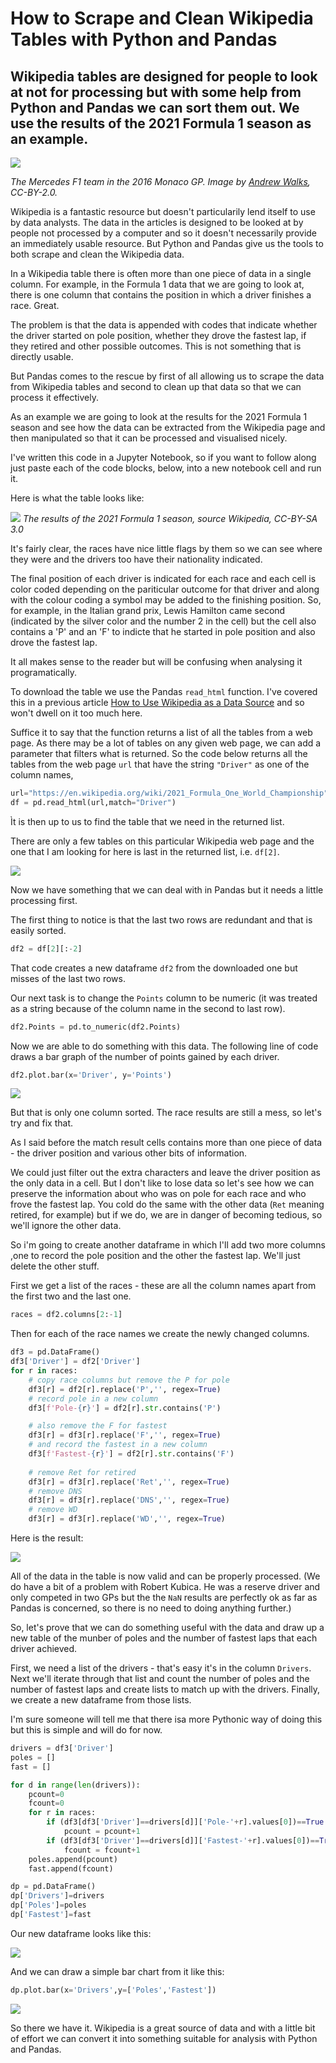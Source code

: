 # How to Scrape and Clean Wikipedia Tables with Python and Pandas

## Wikipedia tables are designed for people to look at not for processing but with some help from Python and Pandas we can sort them out. We use the results of the 2021 Formula 1 season as an example.

![](https://github.com/alanjones2/Alan-Jones-article-code/raw/master/Wikitable/images/Rosberg_Hamilton_-_2016_Monaco_GP_2.jpg)

_The Mercedes F1 team in the 2016 Monaco GP. Image by [Andrew Walks](https://flickr.com/photos/97811441@N07/26772038553), CC-BY-2.0._

Wikipedia is a fantastic resource but doesn't particularily lend itself to use by data analysts. The data in the articles is designed to be looked at by people not processed by a computer and so it doesn't necessarily provide an immediately usable resource. But Python and Pandas give us the tools to both scrape and clean the Wikipedia data.

In a Wikipedia table there is often more than one piece of data in a single column. For example, in the Formula 1 data that we are going to look at, there is one column that contains the position in which a driver finishes a race. Great.

The problem is that the data is appended with codes that indicate whether the driver started on pole position, whether they drove the fastest lap, if they retired and other possible outcomes. This is not something that is directly usable.

But Pandas comes to the rescue by first of all allowing us to scrape the data from Wikipedia tables and second to clean up that data so that we can process it effectively.

As an example we are going to look at the results for the 2021 Formula 1 season and see how the data can be extracted from the Wikipedia page and then manipulated so that it can be processed and visualised nicely.

I've written this code in a Jupyter Notebook, so if you want to follow along just paste each of the code blocks, below, into a new notebook cell and run it.

Here is what the table looks like:

![](https://github.com/alanjones2/Alan-Jones-article-code/raw/master/Wikitable/images/driverstablescreenshot.png)
_The results of the 2021 Formula 1 season, source Wikipedia, CC-BY-SA 3.0_

It's fairly clear, the races have nice little flags by them so we can see where they were and the drivers too have their nationality indicated.

The final position of each driver is indicated for each race and each cell is color coded depending on the pariticular outcome for that driver and along with the colour coding a symbol may be added to the finishing position. So, for example, in the Italian grand prix, Lewis Hamilton came second (indicated by the silver color and the number 2 in the cell) but the cell also contains a 'P' and an 'F' to indicte that he started in pole position and also drove the fastest lap.

It all makes sense to the reader but will be confusing when analysing it programatically.

To download the table we use the Pandas ``read_html`` function. I've covered this in a previous article [How to Use Wikipedia as a Data Source](https://towardsdatascience.com/how-to-use-wikipedia-as-a-data-source-3dfea29e6539) and so won't dwell on it too much here.

Suffice it to say that the function returns a list of all the tables from a web page. As there may be a lot of tables on any given web page, we can add a parameter that filters what is returned. So the code below returns all the tables from the web page ``url`` that have the string ``"Driver"`` as one of the column names,

````Python
url="https://en.wikipedia.org/wiki/2021_Formula_One_World_Championship"
df = pd.read_html(url,match="Driver")
````

Ìt is then up to us to find the table that we need in the returned list.

There are only a few tables on this particular Wikipedia web page and the one that I am looking for here is last in the returned list, i.e. ``df[2]``.

![](https://github.com/alanjones2/Alan-Jones-article-code/raw/master/Wikitable/images/driverstablepandas.png)

Now we have something that we can deal with in Pandas but it needs a little processing first.

The first thing to notice is that the last two rows are redundant and that is easily sorted.

````Python
df2 = df[2][:-2]
````
That code creates a new dataframe ``df2`` from the downloaded one but misses of the last two rows.

Our next task is to change the ``Points`` column to be numeric (it was treated as a string because of the column name in the second to last row).

````Python
df2.Points = pd.to_numeric(df2.Points)
````

Now we are able to do something with this data. The following line of code draws a bar graph of the number of points gained by each driver.

````Python
df2.plot.bar(x='Driver', y='Points')
````

![](https://github.com/alanjones2/Alan-Jones-article-code/raw/master/Wikitable/images/pointschart.png)

But that is only one column sorted. The race results are still a mess, so let's try and fix that.

As I said before the match result cells contains more than one piece of data - the driver position and various other bits of information.

We could just filter out the extra characters and leave the driver position as the only data in a cell. But I don't like to lose data so let's see how we can preserve the information about who was on pole for each race and who frove the fastest lap. You cold do the same with the other data (``Ret`` meaning retired, for example) but if we do, we are in danger of becoming tedious, so we'll ignore the other data.

So i'm going to create another dataframe in which I'll add two more columns ,one to record the pole position and the other the fastest lap. We'll just delete the other stuff.

First we get a list of the races - these are all the column names apart from the first two and the last one.

````Python
races = df2.columns[2:-1]
````

Then for each of the race names we create the newly changed columns.

````Python
df3 = pd.DataFrame()
df3['Driver'] = df2['Driver']
for r in races:
    # copy race columns but remove the P for pole
    df3[r] = df2[r].replace('P','', regex=True) 
    # record pole in a new column    
    df3[f'Pole-{r}'] = df2[r].str.contains('P')  

    # also remove the F for fastest  
    df3[r] = df3[r].replace('F','', regex=True)     
    # and record the fastest in a new column
    df3[f'Fastest-{r}'] = df2[r].str.contains('F')  
    
    # remove Ret for retired
    df3[r] = df3[r].replace('Ret','', regex=True) 
    # remove DNS  
    df3[r] = df3[r].replace('DNS','', regex=True)   
    # remove WD
    df3[r] = df3[r].replace('WD','', regex=True)    
````

Here is the result:

![](https://github.com/alanjones2/Alan-Jones-article-code/raw/master/Wikitable/images/df3.png)

All of the data in the table is now valid and can be properly processed. (We do have a bit of a problem with Robert Kubica. He was a reserve driver and only competed in two GPs but the the ``NaN`` results are perfectly ok as far as Pandas is concerned, so there is no need to doing anything further.)

So, let's prove that we can do something useful with the data and draw up a new table of the munber of poles and the number of fastest laps that each driver achieved.

First, we need a list of the drivers - that's easy it's in the column ``Drivers``. Next we'll iterate through that list and count the number of poles and the number of fastest laps and create lists to match up with the drivers. Finally, we create a new dataframe from those lists.  

I'm sure someone will tell me that there isa more Pythonic way of doing this but this is simple and will do for now.

````Python
drivers = df3['Driver']
poles = []
fast = []

for d in range(len(drivers)):
    pcount=0
    fcount=0
    for r in races:
        if (df3[df3['Driver']==drivers[d]]['Pole-'+r].values[0])==True: 
            pcount = pcount+1
        if (df3[df3['Driver']==drivers[d]]['Fastest-'+r].values[0])==True: 
            fcount = fcount+1
    poles.append(pcount)
    fast.append(fcount)

dp = pd.DataFrame()
dp['Drivers']=drivers
dp['Poles']=poles
dp['Fastest']=fast
````

Our new dataframe looks like this:

![](https://github.com/alanjones2/Alan-Jones-article-code/raw/master/Wikitable/images/polesandfastest.png)

And we can draw a simple bar chart from it like this:

````Python
dp.plot.bar(x='Drivers',y=['Poles','Fastest'])
````

![](https://github.com/alanjones2/Alan-Jones-article-code/raw/master/Wikitable/images/polesandfastestbar.png)

So there we have it. Wikipedia is a great source of data and with a little bit of effort we can convert it into something suitable for analysis with Python and Pandas.